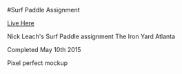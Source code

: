 #Surf Paddle Assignment

[Live Here](http://nickleach.github.io/Surf_Paddle/)


Nick Leach's Surf Paddle assignment
The Iron Yard Atlanta

Completed May 10th 2015

Pixel perfect mockup

